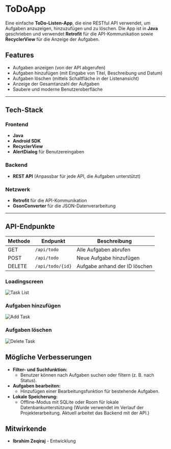 # ToDoApp

Eine einfache **ToDo-Listen-App**, die eine RESTful API verwendet, um Aufgaben anzuzeigen, hinzuzufügen und zu löschen. Die App ist in **Java** geschrieben und verwendet **Retrofit** für die API-Kommunikation sowie **RecyclerView** für die Anzeige der Aufgaben.

## Features

- Aufgaben anzeigen (von der API abgerufen)
- Aufgaben hinzufügen (mit Eingabe von Titel, Beschreibung und Datum)
- Aufgaben löschen (mittels Schaltfläche in der Listenansicht)
- Anzeige der Gesamtanzahl der Aufgaben
- Saubere und moderne Benutzeroberfläche

---

## Tech-Stack

### Frontend
- **Java**
- **Android SDK**
- **RecyclerView**
- **AlertDialog** für Benutzereingaben

### Backend
- **REST API** (Anpassbar für jede API, die Aufgaben unterstützt)

### Netzwerk
- **Retrofit** für die API-Kommunikation
- **GsonConverter** für die JSON-Datenverarbeitung

---

## API-Endpunkte

| Methode | Endpunkt          | Beschreibung                           |
|---------|--------------------|---------------------------------------|
| GET     | `/api/todo`       | Alle Aufgaben abrufen                 |
| POST    | `/api/todo`       | Neue Aufgabe hinzufügen               |
| DELETE  | `/api/todo/{id}`  | Aufgabe anhand der ID löschen         |

### Loadingscreen
![Task List](https://i.imgur.com/cxRlf7g.png)

### Aufgaben hinzufügen
![Add Task](https://i.imgur.com/AmKrB5d.png)

### Aufgaben löschen
![Delete Task](https://i.imgur.com/0Plox7c.png)

## Mögliche Verbesserungen

- **Filter- und Suchfunktion:**
  - Benutzer können nach Aufgaben suchen oder filtern (z. B. nach Status).
- **Aufgaben bearbeiten:**
  - Hinzufügen einer Bearbeitungsfunktion für bestehende Aufgaben.
- **Lokale Speicherung:**
  - Offline-Modus mit SQLite oder Room für lokale Datenbankunterstützung (Wurde verwendet im Verlauf der Projekterarbeitung. Aktuell arbeitet das Backend mit der API.)

## Mitwirkende

- **Ibrahim Zeqiraj** - Entwicklung



